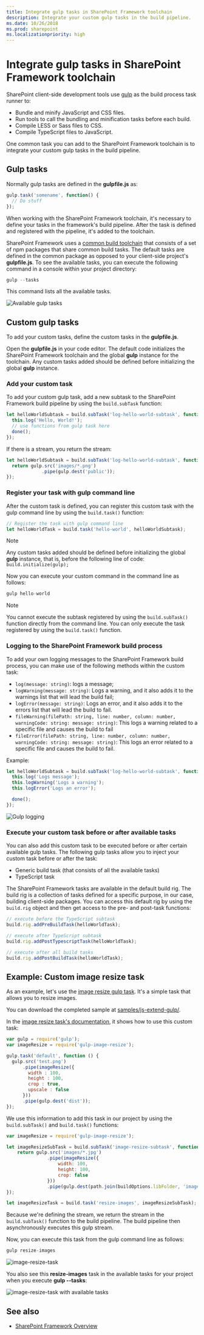 ```yaml
---
title: Integrate gulp tasks in SharePoint Framework toolchain
description: Integrate your custom gulp tasks in the build pipeline.
ms.date: 10/26/2018
ms.prod: sharepoint
ms.localizationpriority: high
---
```

# Integrate gulp tasks in SharePoint Framework toolchain

SharePoint client-side development tools use [gulp](http://gulpjs.com/) as the build process task runner to:

- Bundle and minify JavaScript and CSS files.
- Run tools to call the bundling and minification tasks before each build.
- Compile LESS or Sass files to CSS.
- Compile TypeScript files to JavaScript.

One common task you can add to the SharePoint Framework toolchain is to integrate your custom gulp tasks in the build pipeline.

## Gulp tasks

Normally gulp tasks are defined in the **gulpfile.js** as:

```javascript
gulp.task('somename', function() {
  // Do stuff
});
```

When working with the SharePoint Framework toolchain, it's necessary to define your tasks in the framework's build pipeline. After the task is defined and registered with the pipeline, it's added to the toolchain.

SharePoint Framework uses a [common build toolchain](sharepoint-framework-toolchain.md#common-build-tool-packages) that consists of a set of npm packages that share common build tasks. The default tasks are defined in the common package as opposed to your client-side project's **gulpfile.js**. To see the available tasks, you can execute the following command in a console within your project directory:

```javascript
gulp --tasks
```

This command lists all the available tasks.

![Available gulp tasks](../../images/gulp-tasks-available.png)

## Custom gulp tasks

To add your custom tasks, define the custom tasks in the **gulpfile.js**.

Open the **gulpfile.js** in your code editor. The default code initializes the SharePoint Framework toolchain and the global **gulp** instance for the toolchain. Any custom tasks added should be defined before initializing the global **gulp** instance.

### Add your custom task

To add your custom gulp task, add a new subtask to the SharePoint Framework build pipeline by using the `build.subTask` function:

```javascript
let helloWorldSubtask = build.subTask('log-hello-world-subtask', function(gulp, buildOptions, done) {
  this.log('Hello, World!');
  // use functions from gulp task here
  done();
});
```

If there is a stream, you return the stream:

```javascript
let helloWorldSubtask = build.subTask('log-hello-world-subtask', function(gulp, buildOptions, done) {
  return gulp.src('images/*.png')
             .pipe(gulp.dest('public'));
});
```

### Register your task with gulp command line

After the custom task is defined, you can register this custom task with the gulp command line by using the `build.task()` function:

```javascript
// Register the task with gulp command line
let helloWorldTask = build.task('hello-world', helloWorldSubtask);
```

> [!NOTE]
> Any custom tasks added should be defined before initializing the global **gulp** instance, that is, before the following line of code: `build.initialize(gulp);`

Now you can execute your custom command in the command line as follows:

```javascript
gulp hello-world
```

> [!NOTE]
> You cannot execute the subtask registered by using the `build.subTask()` function directly from the command line. You can only execute the task registered by using the `build.task()` function.

### Logging to the SharePoint Framework build process

To add your own logging messages to the SharePoint Framework build process, you can make use of the following methods within the custom task:

- `log(message: string)`: logs a message;
- `logWarning(message: string)`: Logs a warning, and it also adds it to the warnings list that will lead the build fail;
- `logError(message: string)`: Logs an error, and it also adds it to the errors list that will lead the build to fail.
- `fileWarning(filePath: string, line: number, column: number, warningCode: string: message: string)`: This logs a warning related to a specific file and causes the build to fail
- `fileError(filePath: string, line: number, column: number, warningCode: string: message: string)`: This logs an error related to a specific file and causes the build to fail.

Example:

```javascript
let helloWorldSubtask = build.subTask('log-hello-world-subtask', function(gulp, buildOptions, done) {
  this.log('Logs message');
  this.logWarning('Logs a warning');
  this.logError('Logs an error');

  done();
});
```

![Gulp logging](../../images/gulp-custom-logging.png)

### Execute your custom task before or after available tasks

You can also add this custom task to be executed before or after certain available gulp tasks. The following gulp tasks allow you to inject your custom task before or after the task:

- Generic build task (that consists of all the available tasks)
- TypeScript task

The SharePoint Framework tasks are available in the default build rig. The build rig is a collection of tasks defined for a specific purpose, in our case, building client-side packages. You can access this default rig by using the `build.rig` object and then get access to the pre- and post-task functions:

```javascript
// execute before the TypeScript subtask
build.rig.addPreBuildTask(helloWorldTask);

// execute after TypeScript subtask
build.rig.addPostTypescriptTask(helloWorldTask);

// execute after all build tasks
build.rig.addPostBuildTask(helloWorldTask);
```

## Example: Custom image resize task

As an example, let's use the [image resize gulp task](https://www.npmjs.com/package/gulp-image-resize).  It's a simple task that allows you to resize images.

You can download the completed sample at [samples/js-extend-gulp/](https://aka.ms/spfx-extend-gulp-sample).

In the [image resize task's documentation](https://www.npmjs.com/package/gulp-image-resize#example), it shows how to use this custom task:

```javascript
var gulp = require('gulp');
var imageResize = require('gulp-image-resize');

gulp.task('default', function () {
  gulp.src('test.png')
      .pipe(imageResize({
        width : 100,
        height : 100,
        crop : true,
        upscale : false
      }))
      .pipe(gulp.dest('dist'));
});
```

We use this information to add this task in our project by using the `build.subTask()` and `build.task()` functions:

```javascript
var imageResize = require('gulp-image-resize');

let imageResizeSubTask = build.subTask('image-resize-subtask', function(gulp, buildOptions, done){
    return gulp.src('images/*.jpg')
               .pipe(imageResize({
                   width: 100,
                   height: 100,
                   crop: false
               }))
               .pipe(gulp.dest(path.join(buildOptions.libFolder, 'images')))
});

let imageResizeTask = build.task('resize-images', imageResizeSubTask);
```

Because we're defining the stream, we return the stream in the `build.subTask()` function to the build pipeline. The build pipeline then asynchronously executes this gulp stream.

Now, you can execute this task from the gulp command line as follows:

```javascript
gulp resize-images
```

![image-resize-task](../../images/gulp-extend-image-resize-task.png)

You also see this **resize-images** task in the available tasks for your project when you execute **gulp --tasks**:

![image-resize-task with available tasks](../../images/gulp-extend-image-resize-available-tasks.png)

## See also

- [SharePoint Framework Overview](../sharepoint-framework-overview.md)
